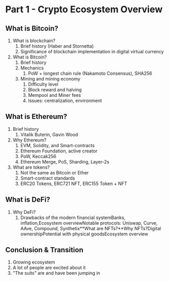 # Part 1 - Crypto Ecosystem Overview 

## What is Bitcoin?

1. What is blockchain?
   1. Brief history (Haber and Stornetta)
   2. Significance of blockchain implementation in digital virtual currency
2. What is Bitcoin?
   1. Brief history
   2. Mechanics
      1. PoW + longest chain rule (Nakamoto Consensus), SHA256
   3. Mining and mining economy
      1. Difficulty level
      2. Block reward and halving
      3. Mempool and Miner fees
      4. Issues: centralization, environment

## What is Ethereum?

1. Brief history
   1. Vitalik Buterin, Gavin Wood
2. Why Ethereum?
   1. EVM, Solidity, and Smart-contracts
   2. Ethereum Foundation, active creator
   3. PoW, Keccak256
   4. Ethereum Merge, PoS, Sharding, Layer-2s
3. What are tokens?
   1. Not the same as Bitcoin or Ether
   2. Smart-contract standards
   3. ERC20 Tokens, ERC721 NFT, ERC155 Token + NFT

## What is DeFi?

1. Why DeFi?
   1. Drawbacks of the modern financial systemBanks, inflation,Ecosystem overviewNotable protocols: Uniswap, Curve, AAve, Compound, Synthetix**What are NFTs?**Why NFTs?Digital ownershipPotential with physical goodsEcosystem overview

## Conclusion & Transition

1. Growing ecosystem
2. A lot of people are excited about it
3. "The suits" are and have been jumping in